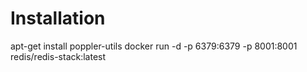 # Installation
apt-get install poppler-utils
docker run -d -p 6379:6379 -p 8001:8001 redis/redis-stack:latest
